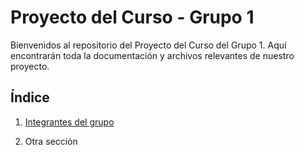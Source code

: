 # Proyecto del Curso - Grupo 1

Bienvenidos al repositorio del Proyecto del Curso del Grupo 1. Aquí encontrarán toda la documentación y archivos relevantes de nuestro proyecto.

## Índice

1. [Integrantes del grupo](Integrantes/integrantes.md)

2. Otra sección
